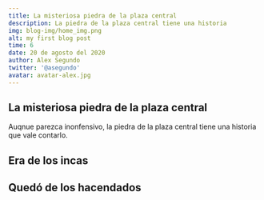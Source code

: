 ```yaml
---
title: La misteriosa piedra de la plaza central
description: La piedra de la plaza central tiene una historia
img: blog-img/home_img.png
alt: my first blog post
time: 6
date: 20 de agosto del 2020
author: Alex Segundo
twitter: '@asegundo'
avatar: avatar-alex.jpg
---
```


## La misteriosa piedra de la plaza central

Auqnue parezca inonfensivo, la piedra de la plaza central tiene una historia que vale contarlo.

## Era de los incas

## Quedó de los hacendados
